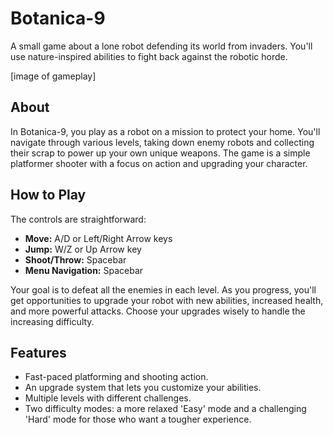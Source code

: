 # Botanica-9

A small game about a lone robot defending its world from invaders. You'll use nature-inspired abilities to fight back against the robotic horde.

[image of gameplay]

## About

In Botanica-9, you play as a robot on a mission to protect your home. You'll navigate through various levels, taking down enemy robots and collecting their scrap to power up your own unique weapons. The game is a simple platformer shooter with a focus on action and upgrading your character.

## How to Play

The controls are straightforward:

*   **Move:** A/D or Left/Right Arrow keys
*   **Jump:** W/Z or Up Arrow key
*   **Shoot/Throw:** Spacebar
*   **Menu Navigation:** Spacebar

Your goal is to defeat all the enemies in each level. As you progress, you'll get opportunities to upgrade your robot with new abilities, increased health, and more powerful attacks. Choose your upgrades wisely to handle the increasing difficulty.

## Features

*   Fast-paced platforming and shooting action.
*   An upgrade system that lets you customize your abilities.
*   Multiple levels with different challenges.
*   Two difficulty modes: a more relaxed 'Easy' mode and a challenging 'Hard' mode for those who want a tougher experience.
